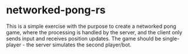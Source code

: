 # networked-pong-rs

This is a simple exercise with the purpose to create a networked pong game,
where the processing is handled by the server, and the client only sends
input and receives position updates. The game should be single-player - 
the server simulates the second player/bot.

